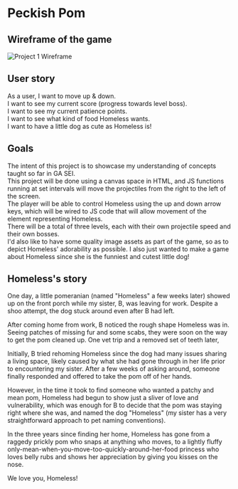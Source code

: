 # Peckish Pom

<!-- Wireframe -->
## Wireframe of the game
![Project 1 Wireframe](/otherfiles/project_1_game_wireframe.png "wireframe")

<!-- User story -->
## User story

As a user, I want to move up & down.  
I want to see my current score (progress towards level boss).  
I want to see my current patience points.  
I want to see what kind of food Homeless wants.  
I want to have a little dog as cute as Homeless is! 

## Goals  

The intent of this project is to showcase my understanding of concepts taught so far in GA SEI.  
This project will be done using a canvas space in HTML, and JS functions running at set intervals will move the projectiles from the right to the left of the screen.  
The player will be able to control Homeless using the up and down arrow keys, which will be wired to JS code that will allow movement of the element representing Homeless.  
There will be a total of three levels, each with their own projectile speed and their own bosses.  
I'd also like to have some quality image assets as part of the game, so as to depict Homeless' adorability as possible.
I also just wanted to make a game about Homeless since she is the funniest and cutest little dog!  

## Homeless's story

One day, a little pomeranian (named "Homeless" a few weeks later) showed up on the front porch while my sister, B, was leaving for work. Despite a shoo attempt, the dog stuck around even after B had left.

After coming home from work, B noticed the rough shape Homeless was in. Seeing patches of missing fur and some scabs, they were soon on the way to get the pom cleaned up. One vet trip and a removed set of teeth later, 

Initially, B tried rehoming Homeless since the dog had many issues sharing a living space, likely caused by what she had gone through in her life prior to encountering my sister. After a few weeks of asking around, someone finally responded and offered to take the pom off of her hands.

However, in the time it took to find someone who wanted a patchy and mean pom, Homeless had begun to show just a sliver of love and vulnerability, which was enough for B to decide that the pom was staying right where she was, and named the dog "Homeless" (my sister has a very straightforward approach to pet naming conventions).

In the three years since finding her home, Homeless has gone from a raggedy prickly pom who snaps at anything who moves, to a lightly fluffy only-mean-when-you-move-too-quickly-around-her-food princess who loves belly rubs and shows her appreciation by giving you kisses on the nose.

We love you, Homeless!